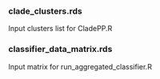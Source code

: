 ### clade_clusters.rds
Input clusters list for CladePP.R

### classifier_data_matrix.rds
Input matrix for run_aggregated_classifier.R

